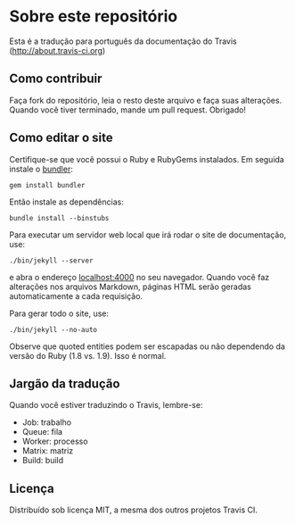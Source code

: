 # Sobre este repositório #

Esta é a tradução para português da documentação do Travis (http://about.travis-ci.org)

## Como contribuir

Faça fork do repositório, leia o resto deste arquivo e faça suas alterações. 
Quando você tiver terminado, mande um pull request. Obrigado!

## Como editar o site

Certifique-se que você possui o Ruby e RubyGems instalados. Em seguida instale o
[bundler](http://gembundler.com/):

    gem install bundler

Então instale as dependências:

    bundle install --binstubs

Para executar um servidor web local que irá rodar o site de documentação, use:

    ./bin/jekyll --server

e abra o endereço [localhost:4000](http://localhost:4000/) no seu navegador. Quando você
faz alterações nos arquivos Markdown, páginas HTML serão geradas automaticamente a cada requisição.

Para gerar todo o site, use:

    ./bin/jekyll --no-auto

Observe que quoted entities podem ser escapadas ou não dependendo da versão do Ruby (1.8 vs. 1.9). Isso é normal.

## Jargão da tradução

Quando você estiver traduzindo o Travis, lembre-se:

* Job: trabalho
* Queue: fila
* Worker: processo
* Matrix: matriz
* Build: build

## Licença

Distribuído sob licença MIT, a mesma dos outros projetos Travis CI.
